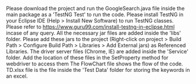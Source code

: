 Please download the project and run the GoogleSearch.java file inside the main package as a 'TestNG Test' to run the code.
Please install TestNG in your Eclipse IDE (Help > Install New Software) to run TestNG classes. Please refer to https://www.guru99.com/install-testng-in-eclipse.html incase of any query.
All the necessary jar files are added inside the 'libs' folder. Please add these jars to the project (Right-click on project > Build Path > Configure Build Path > Libraries > Add External jars) as Referenced Libraries.
The driver server files (Chrome, IE) are added inside the 'Service' folder. Add the location of these files in the SetProperty method for webdriver to access them
The FlowChart file shows the flow of the code.
TD.xlsx file is the file inside the 'Test Data' folder for storing the keywords in an excel.
